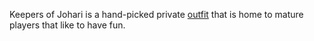 Keepers of Johari is a hand-picked private [outfit](outfit.md "wikilink")
that is home to mature players that like to have fun.
